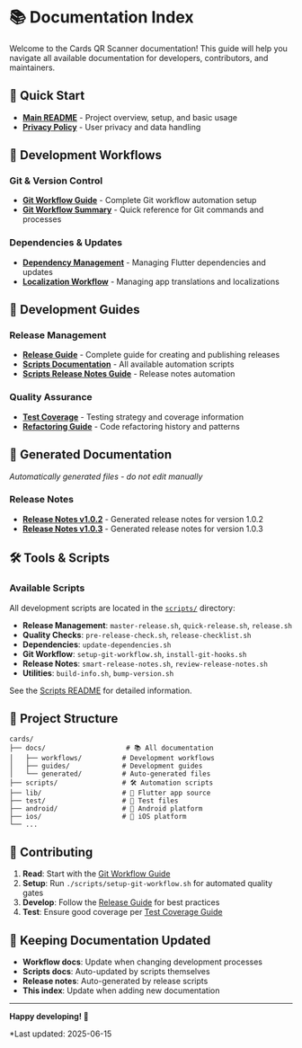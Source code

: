 # 📚 Documentation Index

Welcome to the Cards QR Scanner documentation! This guide will help you navigate all available documentation for developers, contributors, and maintainers.

## 🚀 Quick Start

- **[Main README](../README.md)** - Project overview, setup, and basic usage
- **[Privacy Policy](../PRIVACY_POLICY.md)** - User privacy and data handling

## 🔧 Development Workflows

### Git & Version Control

- **[Git Workflow Guide](workflows/GIT_WORKFLOW.md)** - Complete Git workflow automation setup
- **[Git Workflow Summary](workflows/GIT_WORKFLOW_SUMMARY.md)** - Quick reference for Git commands and processes

### Dependencies & Updates

- **[Dependency Management](workflows/DEPENDENCY_MANAGEMENT.md)** - Managing Flutter dependencies and updates
- **[Localization Workflow](workflows/LOCALIZATION_WORKFLOW.md)** - Managing app translations and localizations

## 📖 Development Guides

### Release Management

- **[Release Guide](guides/RELEASE.md)** - Complete guide for creating and publishing releases
- **[Scripts Documentation](../scripts/README.md)** - All available automation scripts
- **[Scripts Release Notes Guide](../scripts/RELEASE_NOTES_GUIDE.md)** - Release notes automation

### Quality Assurance

- **[Test Coverage](guides/TEST_COVERAGE.md)** - Testing strategy and coverage information
- **[Refactoring Guide](guides/REFACTORING_COMPLETE.md)** - Code refactoring history and patterns

## 🤖 Generated Documentation

_Automatically generated files - do not edit manually_

### Release Notes

- **[Release Notes v1.0.2](generated/smart-release-notes-v1.0.2.md)** - Generated release notes for version 1.0.2
- **[Release Notes v1.0.3](generated/smart-release-notes-v1.0.3.md)** - Generated release notes for version 1.0.3

## 🛠️ Tools & Scripts

### Available Scripts

All development scripts are located in the [`scripts/`](../scripts/) directory:

- **Release Management**: `master-release.sh`, `quick-release.sh`, `release.sh`
- **Quality Checks**: `pre-release-check.sh`, `release-checklist.sh`
- **Dependencies**: `update-dependencies.sh`
- **Git Workflow**: `setup-git-workflow.sh`, `install-git-hooks.sh`
- **Release Notes**: `smart-release-notes.sh`, `review-release-notes.sh`
- **Utilities**: `build-info.sh`, `bump-version.sh`

See the [Scripts README](../scripts/README.md) for detailed information.

## 📱 Project Structure

```
cards/
├── docs/                    # 📚 All documentation
│   ├── workflows/          # Development workflows
│   ├── guides/             # Development guides
│   └── generated/          # Auto-generated files
├── scripts/                # 🛠️ Automation scripts
├── lib/                    # 📱 Flutter app source
├── test/                   # 🧪 Test files
├── android/                # 🤖 Android platform
├── ios/                    # 🍎 iOS platform
└── ...
```

## 🤝 Contributing

1. **Read**: Start with the [Git Workflow Guide](workflows/GIT_WORKFLOW.md)
2. **Setup**: Run `./scripts/setup-git-workflow.sh` for automated quality gates
3. **Develop**: Follow the [Release Guide](guides/RELEASE.md) for best practices
4. **Test**: Ensure good coverage per [Test Coverage Guide](guides/TEST_COVERAGE.md)

## 🔄 Keeping Documentation Updated

- **Workflow docs**: Update when changing development processes
- **Scripts docs**: Auto-updated by scripts themselves
- **Release notes**: Auto-generated by release scripts
- **This index**: Update when adding new documentation

---

**Happy developing! 🎉**

\*Last updated: 2025-06-15
